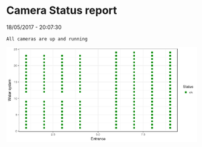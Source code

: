 Camera Status report
================
18/05/2017 - 20:07:30

    All cameras are up and running

![](camreport_files/figure-markdown_github/unnamed-chunk-2-1.png)
